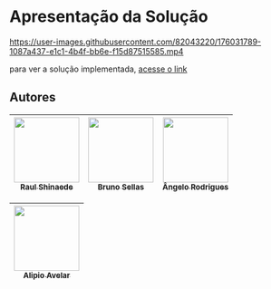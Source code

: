 # Apresentação da Solução

https://user-images.githubusercontent.com/82043220/176031789-1087a437-e1c1-4b4f-bb6e-f15d87515585.mp4

para ver a solução implementada, [acesse o link](https://icei-puc-minas-pmv-ads.github.io/pmv-ads-2022-1-e1-proj-web-t9-filantropix/web/home/home.html)

## Autores

| [<img src="https://avatars.githubusercontent.com/u/82043220?v=4" width=115><br><sub>Raul Shinaede</sub>](https://github.com/RaulShinaede) | [<img src="https://avatars.githubusercontent.com/u/102563767?v=4" width=115><br><sub>Bruno Sellas</sub>](https://github.com/brunosellas) | [<img src="https://avatars.githubusercontent.com/u/101372729?v=4" width=115><br><sub>Ângelo Rodrigues</sub>](https://github.com/Angelorod27) |
| :---: | :---: | :---: |

| [<img src="https://avatars.githubusercontent.com/u/102556727?v=4" width=115><br><sub>Alipio Avelar</sub>](https://github.com/alipioavelar) |
| :---: |


